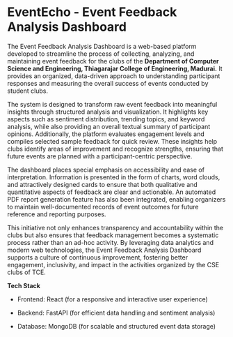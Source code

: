 # EventEcho - Event Feedback Analysis Dashboard

The Event Feedback Analysis Dashboard is a web-based platform developed to streamline the process of collecting, analyzing, and maintaining event feedback for the clubs of the **Department of Computer Science and Engineering, Thiagarajar College of Engineering, Madurai.** It provides an organized, data-driven approach to understanding participant responses and measuring the overall success of events conducted by student clubs.

The system is designed to transform raw event feedback into meaningful insights through structured analysis and visualization. It highlights key aspects such as sentiment distribution, trending topics, and keyword analysis, while also providing an overall textual summary of participant opinions. Additionally, the platform evaluates engagement levels and compiles selected sample feedback for quick review. These insights help clubs identify areas of improvement and recognize strengths, ensuring that future events are planned with a participant-centric perspective.

The dashboard places special emphasis on accessibility and ease of interpretation. Information is presented in the form of charts, word clouds, and attractively designed cards to ensure that both qualitative and quantitative aspects of feedback are clear and actionable. An automated PDF report generation feature has also been integrated, enabling organizers to maintain well-documented records of event outcomes for future reference and reporting purposes.

This initiative not only enhances transparency and accountability within the clubs but also ensures that feedback management becomes a systematic process rather than an ad-hoc activity. By leveraging data analytics and modern web technologies, the Event Feedback Analysis Dashboard supports a culture of continuous improvement, fostering better engagement, inclusivity, and impact in the activities organized by the CSE clubs of TCE.

**Tech Stack**

- Frontend: React (for a responsive and interactive user experience)

- Backend: FastAPI (for efficient data handling and sentiment analysis)

- Database: MongoDB (for scalable and structured event data storage)


